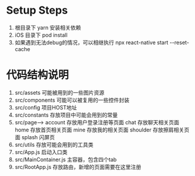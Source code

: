# Setup Steps

1. 根目录下 yarn 安装相关依赖
2. iOS 目录下 pod install
3. 如果遇到无法debug的情况，可以相继执行
   npx react-native start --reset-cache

# 代码结构说明
1. src/assets 可能被用到的一些图片资源
2. src/components 可能可以被复用的一些控件封装
3. src/config 项目HOST地址
4. src/constants 存放项目中可能会用到的常量
5. src/page--> 
           account 存放用户登录注册等页面
           chat 存放聊天相关页面
           home 存放首页相关页面
           mine 存放我的相关页面
           shoulder 存放擦肩相关页面
           splash 闪屏页
5. src/utils 存放可能会用到的工具类          
6. src/App.js 启动入口类         
7. src/MainContainer.js 主容器，包含四个tab     
8. src/RootApp.js 存放路由，新增的页面需要在这里注册 


